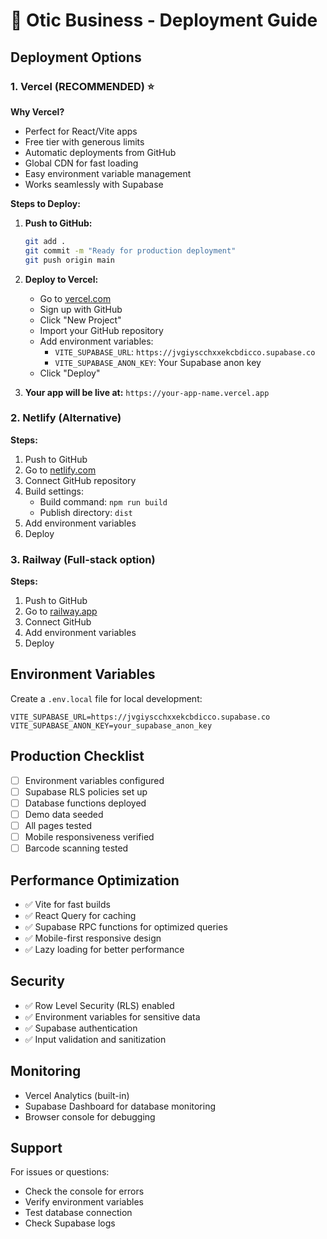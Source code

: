 # 🚀 Otic Business - Deployment Guide

## Deployment Options

### 1. Vercel (RECOMMENDED) ⭐

**Why Vercel?**
- Perfect for React/Vite apps
- Free tier with generous limits
- Automatic deployments from GitHub
- Global CDN for fast loading
- Easy environment variable management
- Works seamlessly with Supabase

**Steps to Deploy:**

1. **Push to GitHub:**
   ```bash
   git add .
   git commit -m "Ready for production deployment"
   git push origin main
   ```

2. **Deploy to Vercel:**
   - Go to [vercel.com](https://vercel.com)
   - Sign up with GitHub
   - Click "New Project"
   - Import your GitHub repository
   - Add environment variables:
     - `VITE_SUPABASE_URL`: `https://jvgiyscchxxekcbdicco.supabase.co`
     - `VITE_SUPABASE_ANON_KEY`: Your Supabase anon key
   - Click "Deploy"

3. **Your app will be live at:** `https://your-app-name.vercel.app`

### 2. Netlify (Alternative)

**Steps:**
1. Push to GitHub
2. Go to [netlify.com](https://netlify.com)
3. Connect GitHub repository
4. Build settings:
   - Build command: `npm run build`
   - Publish directory: `dist`
5. Add environment variables
6. Deploy

### 3. Railway (Full-stack option)

**Steps:**
1. Push to GitHub
2. Go to [railway.app](https://railway.app)
3. Connect GitHub
4. Add environment variables
5. Deploy

## Environment Variables

Create a `.env.local` file for local development:

```env
VITE_SUPABASE_URL=https://jvgiyscchxxekcbdicco.supabase.co
VITE_SUPABASE_ANON_KEY=your_supabase_anon_key
```

## Production Checklist

- [ ] Environment variables configured
- [ ] Supabase RLS policies set up
- [ ] Database functions deployed
- [ ] Demo data seeded
- [ ] All pages tested
- [ ] Mobile responsiveness verified
- [ ] Barcode scanning tested

## Performance Optimization

- ✅ Vite for fast builds
- ✅ React Query for caching
- ✅ Supabase RPC functions for optimized queries
- ✅ Mobile-first responsive design
- ✅ Lazy loading for better performance

## Security

- ✅ Row Level Security (RLS) enabled
- ✅ Environment variables for sensitive data
- ✅ Supabase authentication
- ✅ Input validation and sanitization

## Monitoring

- Vercel Analytics (built-in)
- Supabase Dashboard for database monitoring
- Browser console for debugging

## Support

For issues or questions:
- Check the console for errors
- Verify environment variables
- Test database connection
- Check Supabase logs


